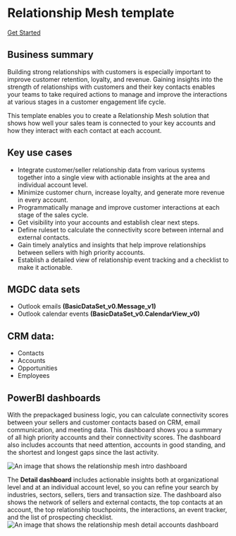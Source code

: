 # Relationship Mesh template 

[Get Started](https://github.com/microsoft/Relationship-Mesh-Solution-Accelerator-with-MGDC-and-Azure-Synapse-Analytics)
 
## Business summary 
Building strong relationships with customers is especially important to improve customer retention, loyalty, and revenue. Gaining insights into the strength of relationships with customers and their key contacts enables your teams to take required actions to manage and improve the interactions at various stages in a customer engagement life cycle. 

This template enables you to create a Relationship Mesh solution that shows how well your sales team is connected to your key accounts and how they interact with each contact at each account. 
 
## Key use cases 
- Integrate customer/seller relationship data from various systems together into a single view with actionable insights at the area and individual account level.  
- Minimize customer churn, increase loyalty, and generate more revenue in every account.  
- Programmatically manage and improve customer interactions at each stage of the sales cycle. 
- Get visibility into your accounts and establish clear next steps. 
- Define ruleset to calculate the connectivity score between internal and external contacts.  
- Gain timely analytics and insights that help improve relationships between sellers with high priority accounts. 
- Establish a detailed view of relationship event tracking and a checklist to make it actionable.  

## MGDC data sets 
- Outlook emails **(BasicDataSet_v0.Message_v1)** 
- Outlook calendar events **(BasicDataSet_v0.CalendarView_v0)** 

## CRM data:  
- Contacts 
- Accounts 
- Opportunities  
- Employees 

## PowerBI dashboards 
With the prepackaged business logic, you can calculate connectivity scores between your sellers and customer contacts based on CRM, email communication, and meeting data. This dashboard shows you a summary of all high priority accounts and their connectivity scores. The dashboard also includes accounts that need attention, accounts in good standing, and the shortest and longest gaps since the last activity.

![An image that shows the relationship mesh intro dashboard](images/data-connect-templates-mesh-intro.png)

The **Detail dashboard** includes actionable insights both at organizational level and at an individual account level, so you can refine your search by industries, sectors, sellers, tiers and transaction size. The dashboard also shows the network of sellers and external contacts, the top contacts at an account, the top relationship touchpoints, the interactions, an event tracker, and the list of prospecting checklist. 
![An image that shows the relationship mesh detail accounts dashboard](images/data-connect-templates-mesh-account.png)
